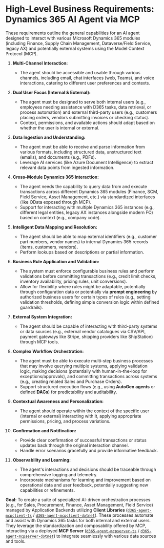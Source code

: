 # High-Level Business Requirements: Dynamics 365 AI Agent via MCP

These requirements outline the general capabilities for an AI agent designed to interact with various Microsoft Dynamics 365 modules (including Finance, Supply Chain Management, Dataverse/Field Service, legacy AX) and potentially external systems using the Model Context Protocol (MCP).

1.  **Multi-Channel Interaction:**
    *   The agent should be accessible and usable through various channels, including email, chat interfaces (web, Teams), and voice interactions, catering to different user preferences and contexts.

2.  **Dual User Focus (Internal & External):**
    *   The agent must be designed to serve both internal users (e.g., employees needing assistance with D365 tasks, data retrieval, or process automation) and external third-party users (e.g., customers placing orders, vendors submitting invoices or checking status).
    *   Context, permissions, and available actions should adapt based on whether the user is internal or external.

3.  **Data Ingestion and Understanding:**
    *   The agent must be able to receive and parse information from various formats, including structured data, unstructured text (emails), and documents (e.g., PDFs).
    *   Leverage AI services (like Azure Document Intelligence) to extract relevant data points from ingested information.

4.  **Cross-Module Dynamics 365 Interaction:**
    *   The agent needs the capability to query data from and execute transactions across different Dynamics 365 modules (Finance, SCM, Field Service, Asset Management, etc.) via standardized interfaces (like OData exposed through MCP).
    *   Support for interacting with multiple Dynamics 365 instances (e.g., different legal entities, legacy AX instances alongside modern FO) based on context (e.g., company code).

5.  **Intelligent Data Mapping and Resolution:**
    *   The agent should be able to map external identifiers (e.g., customer part numbers, vendor names) to internal Dynamics 365 records (items, customers, vendors).
    *   Perform lookups based on descriptions or partial information.

6.  **Business Rule Application and Validation:**
    *   The system must enforce configurable business rules and perform validations before committing transactions (e.g., credit limit checks, inventory availability, pricing rules, unit conversions).
    *   Allow for flexibility where rules might be adaptable, potentially through configuration data or potentially via **prompt engineering** by authorized business users for certain types of rules (e.g., setting validation thresholds, defining simple conversion logic within defined guardrails).

7.  **External System Integration:**
    *   The agent should be capable of interacting with third-party systems or data sources (e.g., external vendor catalogues via CSV/API, payment gateways like Stripe, shipping providers like ShipStation) through MCP tools.

8.  **Complex Workflow Orchestration:**
    *   The agent must be able to execute multi-step business processes that may involve querying multiple systems, applying validation logic, making decisions (potentially with human-in-the-loop for exceptions/approvals), and committing transactions across systems (e.g., creating related Sales and Purchase Orders).
    *   Support structured execution flows (e.g., using **AutoGen agents** or defined **DAGs**) for predictability and auditability.

9.  **Contextual Awareness and Personalization:**
    *   The agent should operate within the context of the specific user (internal or external) interacting with it, applying appropriate permissions, pricing, and process variations.

10. **Confirmation and Notification:**
    *   Provide clear confirmation of successful transactions or status updates back through the original interaction channel.
    *   Handle error scenarios gracefully and provide informative feedback.

11. **Observability and Learning:**
    *   The agent's interactions and decisions should be traceable through comprehensive logging and telemetry.
    *   Incorporate mechanisms for learning and improvement based on operational data and user feedback, potentially suggesting new capabilities or refinements.

**Goal:** To create a suite of specialized AI-driven orchestration processes (e.g., for Sales, Procurement, Finance, Asset Management, Field Service) managed by Application Backends utilizing **Client Libraries** ([`d365-agent-mcpclient-ts`](https://github.com/ntrtd/d365-agent-mcpclient-ts) / [`d365-agent-mcpclient-dotnet`](https://github.com/ntrtd/d365-agent-mcpclient-dotnet)). These processes automate and assist with Dynamics 365 tasks for both internal and external users. They leverage the standardization and composability offered by MCP, interacting via a deployed **MCP Server** ([`d365-agent-mcpserver-ts`](https://github.com/ntrtd/d365-agent-mcpserver-ts) / [`d365-agent-mcpserver-dotnet`](https://github.com/ntrtd/d365-agent-mcpserver-dotnet)) to integrate seamlessly with various data sources and tools.
